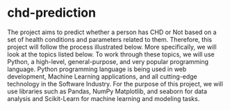 # chd-prediction
 
The project aims to predict whether a person has CHD or Not based on a set of health conditions and parameters related to them. Therefore, this project will follow the process illustrated below. More specifically, we will look at the topics listed below. To work through these topics, we will use Python, a high-level, general-purpose, and very popular programming language. Python programming language is being used in web development, Machine Learning applications, and all cutting-edge technology in the Software Industry. For the purpose of this project, we will use libraries such as Pandas, NumPy Matplotlib, and seaborn for data analysis and Scikit-Learn for machine learning and modeling tasks.


